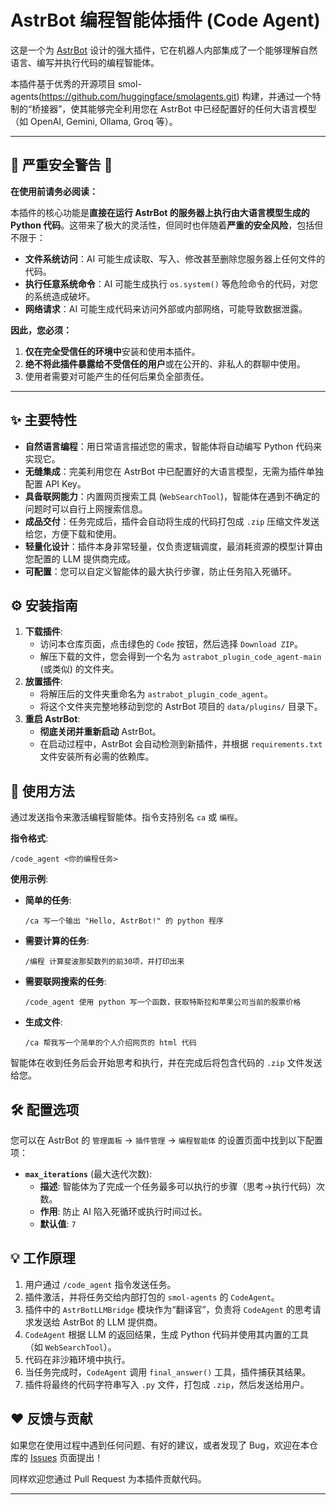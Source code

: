 
# AstrBot 编程智能体插件 (Code Agent)

这是一个为 [AstrBot](https://github.com/AstrBotDevs/AstrBot) 设计的强大插件，它在机器人内部集成了一个能够理解自然语言、编写并执行代码的编程智能体。

本插件基于优秀的开源项目 smol-agents(https://github.com/huggingface/smolagents.git) 构建，并通过一个特制的“桥接器”，使其能够完全利用您在 AstrBot 中已经配置好的任何大语言模型（如 OpenAI, Gemini, Ollama, Groq 等）。

---

🚨 **严重安全警告** 🚨
---

**在使用前请务必阅读：**

本插件的核心功能是**直接在运行 AstrBot 的服务器上执行由大语言模型生成的 Python 代码**。这带来了极大的灵活性，但同时也伴随着**严重的安全风险**，包括但不限于：

*   **文件系统访问**：AI 可能生成读取、写入、修改甚至删除您服务器上任何文件的代码。
*   **执行任意系统命令**：AI 可能生成执行 `os.system()` 等危险命令的代码，对您的系统造成破坏。
*   **网络请求**：AI 可能生成代码来访问外部或内部网络，可能导致数据泄露。

**因此，您必须：**
1.  **仅在完全受信任的环境中**安装和使用本插件。
2.  **绝不将此插件暴露给不受信任的用户**或在公开的、非私人的群聊中使用。
3.  使用者需要对可能产生的任何后果负全部责任。

---

## ✨ 主要特性

*   **自然语言编程**：用日常语言描述您的需求，智能体将自动编写 Python 代码来实现它。
*   **无缝集成**：完美利用您在 AstrBot 中已配置好的大语言模型，无需为插件单独配置 API Key。
*   **具备联网能力**：内置网页搜索工具 (`WebSearchTool`)，智能体在遇到不确定的问题时可以自行上网搜索信息。
*   **成品交付**：任务完成后，插件会自动将生成的代码打包成 `.zip` 压缩文件发送给您，方便下载和使用。
*   **轻量化设计**：插件本身非常轻量，仅负责逻辑调度，最消耗资源的模型计算由您配置的 LLM 提供商完成。
*   **可配置**：您可以自定义智能体的最大执行步骤，防止任务陷入死循环。

## ⚙️ 安装指南

1.  **下载插件**:
    *   访问本仓库页面，点击绿色的 `Code` 按钮，然后选择 `Download ZIP`。
    *   解压下载的文件，您会得到一个名为 `astrabot_plugin_code_agent-main` (或类似) 的文件夹。
2.  **放置插件**:
    *   将解压后的文件夹重命名为 `astrabot_plugin_code_agent`。
    *   将这个文件夹完整地移动到您的 AstrBot 项目的 `data/plugins/` 目录下。
3.  **重启 AstrBot**:
    *   **彻底关闭并重新启动** AstrBot。
    *   在启动过程中，AstrBot 会自动检测到新插件，并根据 `requirements.txt` 文件安装所有必需的依赖库。

## 🚀 使用方法

通过发送指令来激活编程智能体。指令支持别名 `ca` 或 `编程`。

**指令格式**:
```
/code_agent <你的编程任务>
```

**使用示例**:

*   **简单的任务**:
    ```
    /ca 写一个输出 "Hello, AstrBot!" 的 python 程序
    ```
*   **需要计算的任务**:
    ```
    /编程 计算斐波那契数列的前30项，并打印出来
    ```
*   **需要联网搜索的任务**:
    ```
    /code_agent 使用 python 写一个函数，获取特斯拉和苹果公司当前的股票价格
    ```
*   **生成文件**:
    ```
    /ca 帮我写一个简单的个人介绍网页的 html 代码
    ```

智能体在收到任务后会开始思考和执行，并在完成后将包含代码的 `.zip` 文件发送给您。

## 🛠️ 配置选项

您可以在 AstrBot 的 `管理面板` -> `插件管理` -> `编程智能体` 的设置页面中找到以下配置项：

*   **`max_iterations`** (最大迭代次数):
    *   **描述**: 智能体为了完成一个任务最多可以执行的步骤（思考->执行代码）次数。
    *   **作用**: 防止 AI 陷入死循环或执行时间过长。
    *   **默认值**: `7`

## 💡 工作原理

1.  用户通过 `/code_agent` 指令发送任务。
2.  插件激活，并将任务交给内部打包的 `smol-agents` 的 `CodeAgent`。
3.  插件中的 `AstrBotLLMBridge` 模块作为“翻译官”，负责将 `CodeAgent` 的思考请求发送给 AstrBot 的 LLM 提供商。
4.  `CodeAgent` 根据 LLM 的返回结果，生成 Python 代码并使用其内置的工具（如 `WebSearchTool`）。
5.  代码在非沙箱环境中执行。
6.  当任务完成时，`CodeAgent` 调用 `final_answer()` 工具，插件捕获其结果。
7.  插件将最终的代码字符串写入 `.py` 文件，打包成 `.zip`，然后发送给用户。

## ❤️ 反馈与贡献

如果您在使用过程中遇到任何问题、有好的建议，或者发现了 Bug，欢迎在本仓库的 [Issues](https://github.com/YourUsername/astrabot_plugin_code_agent/issues) 页面提出！

同样欢迎您通过 Pull Request 为本插件贡献代码。

---
```

